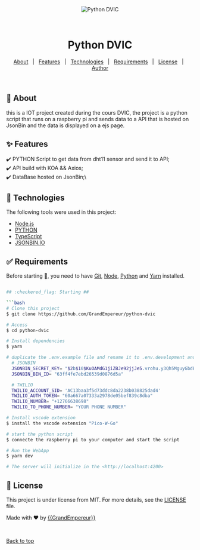 <div align="center" id="top"> 
  <img src="./.github/app.gif" alt="Python DVIC" />

  &#xa0;
</div>

<h1 align="center">Python DVIC</h1>

<p align="center">
  <a href="#dart-about">About</a> &#xa0; | &#xa0; 
  <a href="#sparkles-features">Features</a> &#xa0; | &#xa0;
  <a href="#rocket-technologies">Technologies</a> &#xa0; | &#xa0;
  <a href="#white_check_mark-requirements">Requirements</a> &#xa0; | &#xa0;
  <a href="#memo-license">License</a> &#xa0; | &#xa0;
  <a href="https://github.com/GrandEmpereur" target="_blank">Author</a>
</p>

<br>

## :dart: About ##

this is a IOT project created during the cours DVIC, the project is a python script that runs on a raspberry pi and sends data to a API that is hosted on JsonBin and the data is displayed on a ejs page.

## :sparkles: Features ##

:heavy_check_mark: PYTHON Script to get data from dht11 sensor and send it to API;\
:heavy_check_mark: API build with KOA && Axios;\
:heavy_check_mark: DataBase hosted on JsonBin;\

## :rocket: Technologies ##

The following tools were used in this project:

- [Node.js](https://nodejs.org/en/)
- [PYTHON](https://www.python.org/)
- [TypeScript](https://www.typescriptlang.org/)
- [JSONBIN.IO](https://jsonbin.io/)

## :white_check_mark: Requirements ##

Before starting :checkered_flag:, you need to have [Git](https://git-scm.com), [Node](https://nodejs.org/en/), [Python](https://www.python.org/) and [Yarn](https://yarnpkg.com/) installed.

```bash

## :checkered_flag: Starting ##

```bash
# Clone this project
$ git clone https://github.com/GrandEmpereur/python-dvic

# Access
$ cd python-dvic

# Install dependencies
$ yarn

# duplicate the .env.example file and rename it to .env.development and add that required data
  # JSONBIN
  JSONBIN_SECRET_KEY= "$2b$10$KuOAMdG1jiZBJe92jjJe5.vrohu.y3Qh5MguyGbdE6CwGfbGYxgQ2"
  JSONBIN_BIN_ID= "63ff4fe7ebd26539d0876d5a"

  # TWILIO
  TWILIO_ACCOUNT_SID= 'AC13baa3f5d73ddc8da2238b038825dad4'
  TWILIO_AUTH_TOKEN= "60a667a07333a2978de05bef839c8dba"
  TWILIO_NUMBER= "+12766638698"
  TWILIO_TO_PHONE_NUMBER= "YOUR PHONE NUMBER"

# Install vscode extension
$ install the vscode extension "Pico-W-Go"

# start the python script
$ connecte the raspberry pi to your computer and start the script

# Run the WebApp
$ yarn dev

# The server will initialize in the <http://localhost:4200>
```

## :memo: License ##

This project is under license from MIT. For more details, see the [LICENSE](LICENSE.md) file.


Made with :heart: by <a href="https://github.com/GrandEmpereur" target="_blank">{{GrandEmpereur}}</a>

&#xa0;

<a href="#top">Back to top</a>
